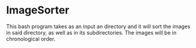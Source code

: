 # ImageSorter

This bash program takes as an input an directory and it will sort the images in said directory, as well as in its subdirectories. 
The images will be in chronological order.
